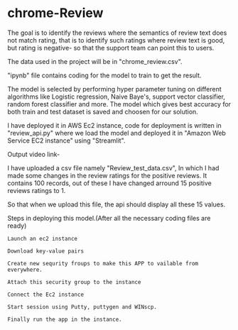 # chrome-Review

The goal is to identify the reviews where the semantics of review text does not match rating, that is to identify such ratings where review text is good, but rating is negative- so that the support team can point this to users.

The data used in the project will be in "chrome_review.csv".

"ipynb" file contains coding for the model to train to get the result.

The model is selected by performing hyper parameter tuning on different algorithms like Logistic regression, Naive Baye's, support vector classifier, random forest classifier and more. The model which gives best accuracy for both train and test dataset is saved and choosen for our solution.

I have deployed it in AWS Ec2 instance, code for deployment is written in "review_api.py" where we load the model and deployed it in "Amazon Web Service EC2 instance" using "Streamlit".

Output video link- 

I have uploaded a csv file namely "Review_test_data.csv", In which I had made some changes in the review ratings for the positive reviews. It contains 100 records, out of these I have changed arround 15 positive reviews ratings to 1.

So that when we upload this file, the api should display all these 15 values.

Steps in deploying this model.(After all the necessary coding files are ready)

    Launch an ec2 instance

    Download key-value pairs

    Create new sequrity froups to make this APP to vailable from everywhere.

    Attach this security group to the instance

    Connect the Ec2 instance

    Start session using Putty, puttygen and WINscp.

    Finally run the app in the instance.
